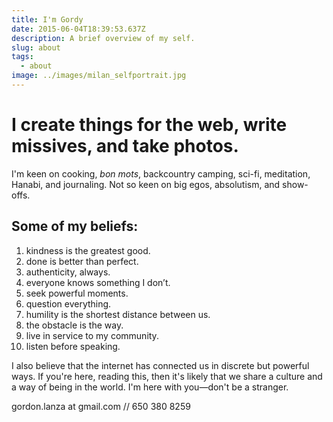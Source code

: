 ```yaml
---
title: I'm Gordy
date: 2015-06-04T18:39:53.637Z
description: A brief overview of my self.
slug: about
tags:
  - about
image: ../images/milan_selfportrait.jpg
---
```


# I create things for the web, write missives, and take photos.

I'm keen on cooking, _bon mots_, backcountry camping, sci-fi, meditation, Hanabi, and journaling. Not so keen on big egos, absolutism, and show-offs.

## Some of my beliefs:

1. kindness is the greatest good.
2. done is better than perfect.
3. authenticity, always.
4. everyone knows something I don’t.
5. seek powerful moments.
6. question everything.
7. humility is the shortest distance between us.
8. the obstacle is the way.
9. live in service to my community.
10. listen before speaking.

I also believe that the internet has connected us in discrete but powerful ways. If you're here, reading this, then it's likely that we share a culture and a way of being in the world. I'm here with you—don't be a stranger.

gordon.lanza at gmail.com // 650 380 8259
